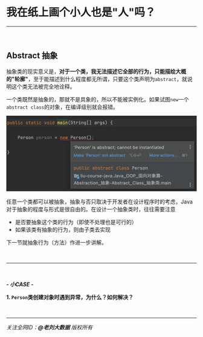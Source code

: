 # 我在纸上画个小人也是"人"吗？

---

<br>

## Abstract 抽象

抽象类的现实意义是，**对于一个类，我无法描述它全部的行为，只能描绘大概的"轮廓"**，至于能描述到什么程度都无所谓，只要这个类声明为`abstract`，就说明这个类无法被完全地诠释。

一个类既然是抽象的，那就不是具象的，所以不能被实例化。如果试图`new`一个`abstract class`的对象，在编译级别就会报错。

![](../../../resources/10.png)

任意一个类都可以被抽象，抽象与否只取决于开发者在设计程序时的考虑，Java对于抽象的程度与形式是很自由的。在设计一个抽象类时，往往需要注意

- 是否要抽象这个类的行为（即使不处理也是可行的）
- 如果该类有抽象的行为，则由子类去实现

下一节就抽象行为（方法）作进一步讲解。

<br>

---

<br>

***- 小CASE -***

**1. `Person`类创建对象时遇到异常，为什么？如何解决？**

<br>

---

_关注全网ID：**@老刘大数据** 版权所有_